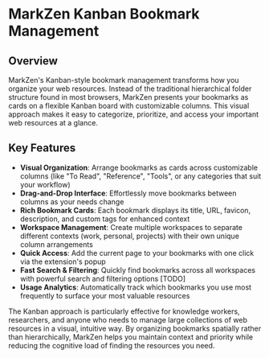 # MarkZen Kanban Bookmark Management

## Overview

MarkZen's Kanban-style bookmark management transforms how you organize your web resources. Instead of the traditional hierarchical folder structure found in most browsers, MarkZen presents your bookmarks as cards on a flexible Kanban board with customizable columns. This visual approach makes it easy to categorize, prioritize, and access your important web resources at a glance.

## Key Features

- **Visual Organization**: Arrange bookmarks as cards across customizable columns (like "To Read", "Reference", "Tools", or any categories that suit your workflow)
- **Drag-and-Drop Interface**: Effortlessly move bookmarks between columns as your needs change
- **Rich Bookmark Cards**: Each bookmark displays its title, URL, favicon, description, and custom tags for enhanced context
- **Workspace Management**: Create multiple workspaces to separate different contexts (work, personal, projects) with their own unique column arrangements
- **Quick Access**: Add the current page to your bookmarks with one click via the extension's popup
- **Fast Search & Filtering**: Quickly find bookmarks across all workspaces with powerful search and filtering options [TODO]
- **Usage Analytics**: Automatically track which bookmarks you use most frequently to surface your most valuable resources

The Kanban approach is particularly effective for knowledge workers, researchers, and anyone who needs to manage large collections of web resources in a visual, intuitive way. By organizing bookmarks spatially rather than hierarchically, MarkZen helps you maintain context and priority while reducing the cognitive load of finding the resources you need.